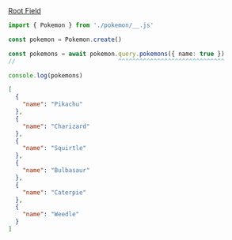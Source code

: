 <div class="ExampleSnippet">
<a href="../../examples/document-builder/root-field">Root Field</a>

<!-- dprint-ignore-start -->
```ts twoslash
import { Pokemon } from './pokemon/__.js'

const pokemon = Pokemon.create()

const pokemons = await pokemon.query.pokemons({ name: true })
//                             ^^^^^^^^^^^^^^^^^^^^^^^^^^^^^^

console.log(pokemons)
```
<!-- dprint-ignore-end -->

<!-- dprint-ignore-start -->
```json
[
  {
    "name": "Pikachu"
  },
  {
    "name": "Charizard"
  },
  {
    "name": "Squirtle"
  },
  {
    "name": "Bulbasaur"
  },
  {
    "name": "Caterpie"
  },
  {
    "name": "Weedle"
  }
]
```
<!-- dprint-ignore-end -->

</div>
